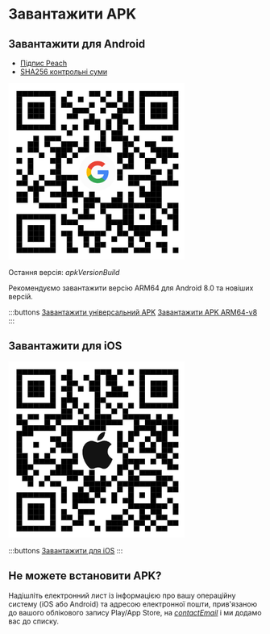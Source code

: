 # Завантажити APK

## Завантажити для Android

- [Підпис Peach]($apkSignaturesUrl$)
- [SHA256 контрольні суми]($apkChecksumsUrl$)

<img src="/icons/qrcode_android.png" width="350">

Остання версія: $apkVersionBuild$

Рекомендуємо завантажити версію ARM64 для Android 8.0 та новіших версій.

:::buttons
[Завантажити універсальний APK]($apkUniversalUrl$)
[Завантажити APK ARM64-v8]($apkArm64v8Url$)
:::

## Завантажити для iOS

<img src="/icons/qrcode_apple.png" width="350">

:::buttons
[Завантажити для iOS](https://testflight.apple.com/join/wfSPFEWG)
:::

## Не можете встановити APK?

Надішліть електронний лист із інформацією про вашу операційну систему (iOS або Android) та адресою електронної пошти, прив'язаною до вашого облікового запису Play/App Store, на
[$contactEmail$](mailto:$contactEmail$) і ми додамо вас до списку.
